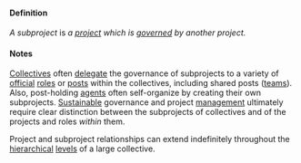 #### Definition

*A subproject* is *a [project](https://github.com/gcassel/Modular-Organizing-Terminology/blob/master/terms/project.md) which is [governed](https://github.com/gcassel/Modular-Organizing-Terminology/blob/master/terms/govern.md) by another project.*

#### Notes

[Collectives](https://github.com/gcassel/Modular-Organizing-Terminology/blob/master/terms/collective.md) often [delegate](https://github.com/gcassel/Modular-Organizing-Terminology/blob/master/terms/delegate.md) the governance of subprojects to a variety of [official](https://github.com/gcassel/Modular-Organizing-Terminology/blob/master/terms/official.md) [roles](https://github.com/gcassel/Modular-Organizing-Terminology/blob/master/terms/role.md) or [posts](https://github.com/gcassel/Modular-Organizing-Terminology/blob/master/terms/post.md) within the collectives, including shared posts ([teams](https://github.com/gcassel/Modular-Organizing-Terminology/blob/master/terms/team.md)).  Also, post-holding [agents](https://github.com/gcassel/Modular-Organizing-Terminology/blob/master/terms/agent.md) often self-organize by creating their own subprojects.  [Sustainable](https://github.com/gcassel/Modular-Organizing-Terminology/blob/master/terms/sustain.md) governance and project [management](https://github.com/gcassel/Modular-Organizing-Terminology/blob/master/terms/manage.md) ultimately require clear distinction between the subprojects of collectives and of the projects and roles *within* them.  

Project and subproject relationships can extend indefinitely throughout the [hierarchical](https://github.com/gcassel/Modular-Organizing-Terminology/blob/master/terms/hierarchy.md) [levels](https://github.com/gcassel/Modular-Organizing-Terminology/blob/master/terms/level.md) of a large collective.
